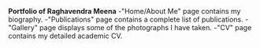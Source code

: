 **Portfolio of Raghavendra Meena**
-"Home/About Me" page contains my biography.
-"Publications" page contains a complete list of publications.
-"Gallery" page displays some of the photographs I have taken.
-"CV" page contains my detailed academic CV.
